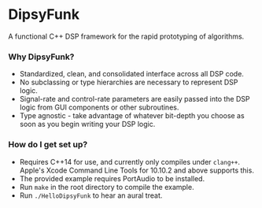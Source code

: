 # DipsyFunk #

A functional C++ DSP framework for the rapid prototyping of algorithms.

### Why DipsyFunk? ###

* Standardized, clean, and consolidated interface across all DSP code.
* No subclassing or type hierarchies are necessary to represent DSP logic.
* Signal-rate and control-rate parameters are easily passed into the DSP logic from GUI components or other subroutines.
* Type agnostic - take advantage of whatever bit-depth you choose as soon as you begin writing your DSP logic.

### How do I get set up? ###

* Requires C++14 for use, and currently only compiles under `clang++`. Apple's Xcode Command Line Tools for 10.10.2 and above supports this. 
* The provided example requires PortAudio to be installed.
* Run `make` in the root directory to compile the example. 
* Run `./HelloDipsyFunk` to hear an aural treat.